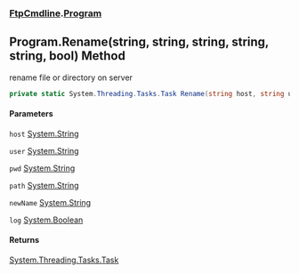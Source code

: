 ### [FtpCmdline](FtpCmdline.md 'FtpCmdline').[Program](Program.md 'FtpCmdline.Program')

## Program.Rename(string, string, string, string, string, bool) Method

rename file or directory on server

```csharp
private static System.Threading.Tasks.Task Rename(string host, string user, string pwd, string path, string newName, bool log);
```
#### Parameters

<a name='FtpCmdline.Program.Rename(string,string,string,string,string,bool).host'></a>

`host` [System.String](https://docs.microsoft.com/en-us/dotnet/api/System.String 'System.String')

<a name='FtpCmdline.Program.Rename(string,string,string,string,string,bool).user'></a>

`user` [System.String](https://docs.microsoft.com/en-us/dotnet/api/System.String 'System.String')

<a name='FtpCmdline.Program.Rename(string,string,string,string,string,bool).pwd'></a>

`pwd` [System.String](https://docs.microsoft.com/en-us/dotnet/api/System.String 'System.String')

<a name='FtpCmdline.Program.Rename(string,string,string,string,string,bool).path'></a>

`path` [System.String](https://docs.microsoft.com/en-us/dotnet/api/System.String 'System.String')

<a name='FtpCmdline.Program.Rename(string,string,string,string,string,bool).newName'></a>

`newName` [System.String](https://docs.microsoft.com/en-us/dotnet/api/System.String 'System.String')

<a name='FtpCmdline.Program.Rename(string,string,string,string,string,bool).log'></a>

`log` [System.Boolean](https://docs.microsoft.com/en-us/dotnet/api/System.Boolean 'System.Boolean')

#### Returns
[System.Threading.Tasks.Task](https://docs.microsoft.com/en-us/dotnet/api/System.Threading.Tasks.Task 'System.Threading.Tasks.Task')